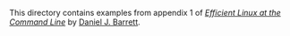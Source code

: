 This directory contains examples from appendix 1
of [*Efficient Linux at the Command Line*](https://efficientlinux.com/) by [Daniel J. Barrett](https://danieljbarrett.com).
